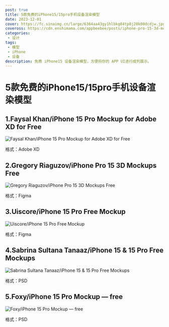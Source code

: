 ```yaml
---
post: true
title: 5款免费的iPhone15/15pro手机设备渲染模型
date: 2023-12-01
cover: https://fc.sinaimg.cn/large/6364aa43gy1hlbkg84tp8j20k00dcdjw.jpg
coveross: https://cdn.enshimama.com/appbeebee/posts/iphone-pro-15-3d-mockups-free.gif
categories:
 - 设计
tags:
 - 模型
 - iPhone
 - 设备
description: 免费 iPhone15 设备渲染模型，方便将你的 APP UI进行成列展示。
---
```

# 5款免费的iPhone15/15pro手机设备渲染模型

## 1.Faysal Khan/iPhone 15 Pro Mockup for Adobe XD for Free
![Faysal Khan/iPhone 15 Pro Mockup for Adobe XD for Free](https://fc.sinaimg.cn/large/6364aa43gy1hlbkg84tp8j20k00dcdjw.jpg)

格式：Adobe XD 

<ArticleLink via="post" :work="{
    title: 'Faysal Khan/iPhone 15 Pro Mockup for Adobe XD for Free',
    view: 'https://drive.google.com/file/d/1y3WKlZzhTchUGjvnFzXQltllCt9A2yJt/view?pli=1',
    github: '',
    via:'https://www.behance.net/gallery/179858489/iPhone-15-Pro-Mockup-for-Adobe-XD-for-Free',
    coveross: '',
    linkpan:'链接: https://pan.baidu.com/s/1xiic-0OxqPvMbkQVeshcQw?pwd=xit6 提取码: xit6',
    beecode: '',
    viewtit: '官方下载',
    wxwords: '',
    }" />


## 2.Gregory Riaguzov/iPhone Pro 15 3D Mockups Free
![
Gregory Riaguzov/iPhone Pro 15 3D Mockups Free](https://fc.sinaimg.cn/large/6364aa43gy1hl8pp677wxg20k00dckai.jpg)

格式：Figma

<ArticleLink via="post" :work="{
    title: 'Gregory Riaguzov/iPhone Pro 15 3D Mockups Free',
    view: 'https://www.figma.com/community/file/1303247171848616022',
    github: '',
    via: 'https://dribbble.com/shots/22988005-iPhone-Pro-15-3D-Mockups-Free',
    coveross: '',
    linkpan:'链接: https://pan.baidu.com/s/10YRIAwGPsh_oydpJ-vcgEw?pwd=rrhr 提取码: rrhr',
    beecode: '',
    viewtit: '官方下载',
    wxwords: '',
    }" />

## 3.Uiscore/iPhone 15 Pro Free Mockup
![
Uiscore/iPhone 15 Pro Free Mockup](https://fc.sinaimg.cn/large/6364aa43gy1hlbm7mr4ygj20k00dcaib.jpg)

格式：Figma

<ArticleLink via="post" :work="{
    title: 'Uiscore/iPhone 15 Pro Free Mockup',
    view: 'https://www.figma.com/community/file/1283572964869579445',
    github: '',
    via: 'https://dribbble.com/shots/22550033-iPhone-15-Pro-Free-Mockup',
    coveross: '',
    linkpan:'链接: https://pan.baidu.com/s/1iICFFr9hwolY_yN3gwPMrA?pwd=dj71 提取码: dj71',
    beecode: '',
    viewtit: '官方下载',
    wxwords: '',
    }" />

## 4.Sabrina Sultana Tanaaz/iPhone 15 & 15 Pro Free Mockups
![Sabrina Sultana Tanaaz/iPhone 15 & 15 Pro Free Mockups](https://fc.sinaimg.cn/large/6364aa43gy1hlbnguqredj20k00dc7al.jpg)

格式：PSD

<ArticleLink via="post" :work="{
    title: 'Sabrina Sultana Tanaaz/iPhone 14 Pro Max Free Mockup Design',
    view: 'https://www.behance.net/gallery/179914841/iPhone-15-15-Pro-Free-Mockups',
    github: '',
    via: 'https://www.behance.net/gallery/179914841/iPhone-15-15-Pro-Free-Mockups',
    linkpan:'链接: https://pan.baidu.com/s/1LG2-bxkl7vaaRIrEKVYPNw?pwd=mndk 提取码: mndk',
    coveross: '',
    beecode: '',
    viewtit: '官方下载',
    wxwords: '',
    }" />

## 5.Foxy/iPhone 15 Pro Mockup — free
![Foxy/iPhone 15 Pro Mockup — free](https://fc.sinaimg.cn/large/6364aa43gy1hlbplcsbqmj20k00dc10b.jpg)

格式：PSD

<ArticleLink via="post" :work="{
    title: 'Foxy/iPhone 15 Pro Mockup — free',
    view: 'https://drive.google.com/file/d/1gymG2FU74V8vV_ttrcljoJ7Q6fTR212k/view?usp=sharing',
    github: '',
    via: 'https://www.behance.net/gallery/179912187/iPhone-15-Pro-Mockup-free',
    linkpan:'链接: https://pan.baidu.com/s/1DKCrHkj_chSBBP0TmtyROw?pwd=c2g1 提取码: c2g1',
    coveross: '',
    beecode: '',
    viewtit: '官方下载',
    wxwords: '',
    }" />